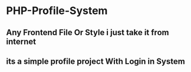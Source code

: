 # PHP-Profile-System

## Any Frontend File Or Style i just take it from internet
## its a simple profile project With Login in System
